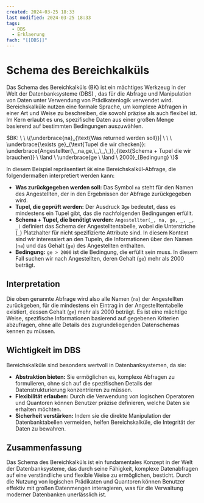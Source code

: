 ```yaml
---
created: 2024-03-25 18:33
last modified: 2024-03-25 18:33
tags:
  - DBS
  - Erklaerung
fach: "[[DBS]]"
---
```


# Schema des Bereichkalküls

Das Schema des Bereichkalküls (BK) ist ein mächtiges Werkzeug in der Welt der Datenbanksysteme (DBS) , das für die Abfrage und Manipulation von Daten unter Verwendung von Prädikatenlogik verwendet wird. Bereichskalküle nutzen eine formale Sprache, um komplexe Abfragen in einer Art und Weise zu beschreiben, die sowohl präzise als auch flexibel ist. Im Kern erlaubt es uns, spezifische Daten aus einer großen Menge basierend auf bestimmten Bedingungen auszuwählen.

$BK: \ \ \{\underbrace{na}_{\text{Was returned werden soll}}| \ \ \ \underbrace{\exists ge}_{\text{Tupel die wir checken}}: \underbrace{Angestellter(\_,na,ge,\_,\_,\_)}_{\text{Schema + Tupel die wir brauchen}} \ \land \ \underbrace{ge \ \land \ 2000}_{Bedingung} \}$

In diesem Beispiel repräsentiert `BK` eine Bereichskalkül-Abfrage, die folgendermaßen interpretiert werden kann:

- **Was zurückgegeben werden soll:** Das Symbol `na` steht für den Namen des Angestellten, der in den Ergebnissen der Abfrage zurückgegeben wird.
- **Tupel, die geprüft werden:** Der Ausdruck `∃ge` bedeutet, dass es mindestens ein Tupel gibt, das die nachfolgenden Bedingungen erfüllt.
- **Schema + Tupel, die benötigt werden:** `Angestellter(_, na, ge, _, _, _)` definiert das Schema der Angestelltentabelle, wobei die Unterstriche (`_`) Platzhalter für nicht spezifizierte Attribute sind. In diesem Kontext sind wir interessiert an den Tupeln, die Informationen über den Namen (`na`) und das Gehalt (`ge`) des Angestellten enthalten.
- **Bedingung:** `ge > 2000` ist die Bedingung, die erfüllt sein muss. In diesem Fall suchen wir nach Angestellten, deren Gehalt (`ge`) mehr als 2000 beträgt.

## Interpretation

Die oben genannte Abfrage wird also alle Namen (`na`) der Angestellten zurückgeben, für die mindestens ein Eintrag in der Angestelltentabelle existiert, dessen Gehalt (`ge`) mehr als 2000 beträgt. Es ist eine mächtige Weise, spezifische Informationen basierend auf gegebenen Kriterien abzufragen, ohne alle Details des zugrundeliegenden Datenschemas kennen zu müssen.

## Wichtigkeit im DBS

Bereichskalküle sind besonders wertvoll in Datenbanksystemen, da sie:

- **Abstraktion bieten:** Sie ermöglichen es, komplexe Abfragen zu formulieren, ohne sich auf die spezifischen Details der Datenstrukturierung konzentrieren zu müssen.
- **Flexibilität erlauben:** Durch die Verwendung von logischen Operatoren und Quantoren können Benutzer präzise definieren, welche Daten sie erhalten möchten.
- **Sicherheit verstärken:** Indem sie die direkte Manipulation der Datenbanktabellen vermeiden, helfen Bereichskalküle, die Integrität der Daten zu bewahren.

## Zusammenfassung

Das Schema des Bereichkalküls ist ein fundamentales Konzept in der Welt der Datenbanksysteme, das durch seine Fähigkeit, komplexe Datenabfragen auf eine verständliche und flexible Weise zu ermöglichen, besticht. Durch die Nutzung von logischen Prädikaten und Quantoren können Benutzer effektiv mit großen Datenmengen interagieren, was für die Verwaltung moderner Datenbanken unerlässlich ist.